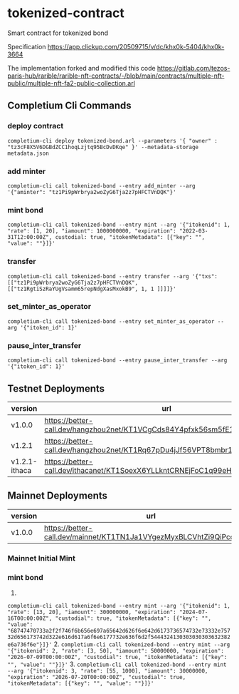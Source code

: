 # tokenized-contract
Smart contract for tokenized bond

Specification https://app.clickup.com/20509715/v/dc/khx0k-5404/khx0k-3664 

The implementation forked and modified this code https://gitlab.com/tezos-paris-hub/rarible/rarible-nft-contracts/-/blob/main/contracts/multiple-nft-public/multiple-nft-fa2-public-collection.arl

## Completium Cli Commands

### deploy contract
`completium-cli deploy tokenized-bond.arl --parameters '{ "owner" : "tz3cF8X5V6DGBdZCC1hoqLzjtq95BcDvDKqe" }' --metadata-storage metadata.json`

### add minter
`completium-cli call tokenized-bond --entry add_minter --arg '{"aminter": "tz1Pi9pWrbrya2woZyG6Tja2z7pHFCTVnDQK"}'`

### mint bond
`completium-cli call tokenized-bond --entry mint --arg '{"itokenid": 1, "rate": [1, 20], "iamount": 1000000000, "expiration": "2022-03-31T12:00:00Z", custodial: true, "itokenMetadata": [{"key": "", "value": ""}]}'`

### transfer
`completium-cli call tokenized-bond --entry transfer --arg '{"txs": [["tz1Pi9pWrbrya2woZyG6Tja2z7pHFCTVnDQK", [["tz1RgtiSzRaYUgVsamm65repNdgXasMxokB9", 1, 1 ]]]]}'`

### set_minter_as_operator
`completium-cli call tokenized-bond --entry set_minter_as_operator --arg '{"itoken_id": 1}'`

### pause_inter_transfer
`completium-cli call tokenized-bond --entry pause_inter_transfer --arg '{"itoken_id": 1}'`

## Testnet Deployments

|version | url |
|--|--|
|v1.0.0|https://better-call.dev/hangzhou2net/KT1VCgCds84Y4pfxk56sm5fE1PkR1DRewmMV|
|v1.2.1|https://better-call.dev/hangzhou2net/KT1Rq67pDu4jJf56VPT8bmbr1wnGuCZCAHm6|
|v1.2.1-ithaca|https://better-call.dev/ithacanet/KT1SoexX6YLLkntCRNEjFoC1q99eHg188sfJ|


## Mainnet Deployments
|version | url |
|--|--|
|v1.0.0|https://better-call.dev/mainnet/KT1TN1Ja1VYgezMyxBLCVhtZi9QiPcoW7keY|


### Mainnet Initial Mint

### mint bond
1.
`completium-cli call tokenized-bond --entry mint --arg '{"itokenid": 1, "rate": [13, 20], "iamount": 300000000, "expiration": "2024-07-16T00:00:00Z", "custodial": true, "itokenMetadata": [{"key": "", "value": "68747470733a2f2f746f6b656e697a65642d626f6e642d6173736574732e73332e75732d656173742d322e616d617a6f6e6177732e636f6d2f5444324130303030303632382e6a736f6e"}]}'`
2.
`completium-cli call tokenized-bond --entry mint --arg '{"itokenid": 2, "rate": [3, 50], "iamount": 50000000, "expiration": "2026-07-09T00:00:00Z", "custodial": true, "itokenMetadata": [{"key": "", "value": ""}]}'`
3.
`completium-cli call tokenized-bond --entry mint --arg '{"itokenid": 3, "rate": [55, 1000], "iamount": 30000000, "expiration": "2026-07-20T00:00:00Z", "custodial": true, "itokenMetadata": [{"key": "", "value": ""}]}'`